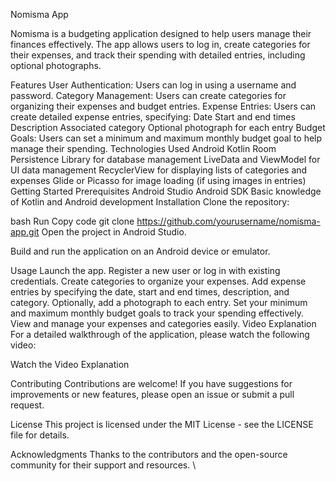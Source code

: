 Nomisma App

Nomisma is a budgeting application designed to help users manage their finances effectively. The app allows users to log in, create categories for their expenses, and track their spending with detailed entries, including optional photographs.

Features
User Authentication: Users can log in using a username and password.
Category Management: Users can create categories for organizing their expenses and budget entries.
Expense Entries: Users can create detailed expense entries, specifying:
Date
Start and end times
Description
Associated category
Optional photograph for each entry
Budget Goals: Users can set a minimum and maximum monthly budget goal to help manage their spending.
Technologies Used
Android
Kotlin
Room Persistence Library for database management
LiveData and ViewModel for UI data management
RecyclerView for displaying lists of categories and expenses
Glide or Picasso for image loading (if using images in entries)
Getting Started
Prerequisites
Android Studio
Android SDK
Basic knowledge of Kotlin and Android development
Installation
Clone the repository:

bash
Run
Copy code
git clone https://github.com/yourusername/nomisma-app.git
Open the project in Android Studio.

Build and run the application on an Android device or emulator.

Usage
Launch the app.
Register a new user or log in with existing credentials.
Create categories to organize your expenses.
Add expense entries by specifying the date, start and end times, description, and category. Optionally, add a photograph to each entry.
Set your minimum and maximum monthly budget goals to track your spending effectively.
View and manage your expenses and categories easily.
Video Explanation
For a detailed walkthrough of the application, please watch the following video:

Watch the Video Explanation

Contributing
Contributions are welcome! If you have suggestions for improvements or new features, please open an issue or submit a pull request.

License
This project is licensed under the MIT License - see the LICENSE file for details.

Acknowledgments
Thanks to the contributors and the open-source community for their support and resources.
\

